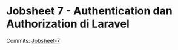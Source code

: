 # Jobsheet 7 - Authentication dan Authorization di Laravel

Commits: [Jobsheet-7](https://github.com/search?q=repo%3ARaruu%2FPolinema.Task+JS-7&type=commits)
